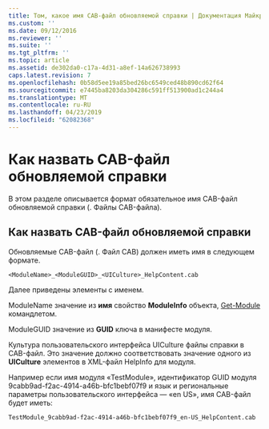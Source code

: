 ```yaml
---
title: Том, какое имя CAB-файл обновляемой справки | Документация Майкрософт
ms.custom: ''
ms.date: 09/12/2016
ms.reviewer: ''
ms.suite: ''
ms.tgt_pltfrm: ''
ms.topic: article
ms.assetid: de302da0-c17a-4d31-a8ef-14a626738993
caps.latest.revision: 7
ms.openlocfilehash: 0b58d5ee19a85bed26bc6549ced48b890cd62f64
ms.sourcegitcommit: e7445ba8203da304286c591ff513900ad1c244a4
ms.translationtype: MT
ms.contentlocale: ru-RU
ms.lasthandoff: 04/23/2019
ms.locfileid: "62082368"
---
```

# <a name="how-to-name-an-updatable-help-cab-file"></a>Как назвать CAB-файл обновляемой справки

В этом разделе описывается формат обязательное имя CAB-файл обновляемой справки (. Файлы CAB-файла).

## <a name="how-to-name-an-updatable-help-cab-file"></a>Как назвать CAB-файл обновляемой справки

Обновляемые CAB-файл (. Файл CAB) должен иметь имя в следующем формате.

`<ModuleName>_<ModuleGUID>_<UICulture>_HelpContent.cab`

Далее приведены элементы с именем.

ModuleName значение из **имя** свойство **ModuleInfo** объекта, [Get-Module](/powershell/module/Microsoft.PowerShell.Core/Get-Module) командлетом.

ModuleGUID значение из **GUID** ключа в манифесте модуля.

Культура пользовательского интерфейса UICulture файлы справки в CAB-файл. Это значение должно соответствовать значение одного из **UICulture** элементов в XML-файл HelpInfo для модуля.

Например если имя модуля «TestModule», идентификатор GUID модуля 9cabb9ad-f2ac-4914-a46b-bfc1bebf07f9 и язык и региональные параметры пользовательского интерфейса — «en US», имя CAB-файл будет иметь:

`TestModule_9cabb9ad-f2ac-4914-a46b-bfc1bebf07f9_en-US_HelpContent.cab`